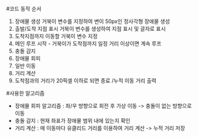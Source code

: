 #코드 동작 순서
1. 장애물 생성 거북이 변수를 지정하여 변이 50px인 정사각형 장애물 생성
2. 출발/도착 지점 표시 거북이 변수를 생성하여 지점 표시 및 글자로 표시
3. 도착지점까지 이동할 거북이 변수 지정
4. 메인 루프 시작 - 거북이가 도착점까지 일정 거리 이상이면 계속 루프
5. 충돌 감지
6. 장애물 회피
7. 일반 이동
8. 거리 계산
9. 도착점과의 거리가 20픽셀 이하로 되면 종료 /누적 이동 거리 출력

#사용한 알고리즘
* 장애물 회피 알고리즘 : 좌/우 방향으로 회전 후 가상 이동 -> 충돌이 없는 방향으로 이동
* 충돌 감지 : 현재 좌표가 장애물 범위 내에 있는지 확인
* 거리 계산 : 매 이동마다 유클리드 거리를 이용하여 거리 계산 -> 누적 거리 저장
